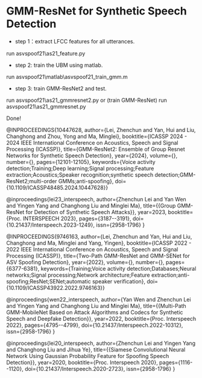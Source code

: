 # GMM-ResNet for Synthetic Speech Detection

- step 1：extract LFCC features for all utterances.

run asvspoof21\as21_feature.py

- step 2: train the UBM using matlab.

run asvspoof21\matlab\asvspoof21_train_gmm.m

- step 3: train GMM-ResNet2 and test.

run asvspoof21\as21_gmmresnet2.py
or (train GMM-ResNet)
run asvspoof21\as21_gmmresnet.py

Done!




@INPROCEEDINGS{10447628,
  author={Lei, Zhenchun and Yan, Hui and Liu, Changhong and Zhou, Yong and Ma, Minglei},
  booktitle={ICASSP 2024 - 2024 IEEE International Conference on Acoustics, Speech and Signal Processing (ICASSP)}, 
  title={GMM-ResNet2: Ensemble of Group Resnet Networks for Synthetic Speech Detection}, 
  year={2024},
  volume={},
  number={},
  pages={12101-12105},
  keywords={Voice activity detection;Training;Deep learning;Signal processing;Feature extraction;Acoustics;Speaker recognition;synthetic speech detection;GMM-ResNet2;multi-order GMMs;anti-spoofing},
  doi={10.1109/ICASSP48485.2024.10447628}}

@inproceedings{lei23_interspeech,
  author={Zhenchun Lei and Yan Wen and Yingen Yang and Changhong Liu and Minglei Ma},
  title={{Group GMM-ResNet for Detection of Synthetic Speech Attacks}},
  year=2023,
  booktitle={Proc. INTERSPEECH 2023},
  pages={3187--3191},
  doi={10.21437/Interspeech.2023-1249},
  issn={2958-1796}
}

@INPROCEEDINGS{9746163,
  author={Lei, Zhenchun and Yan, Hui and Liu, Changhong and Ma, Minglei and Yang, Yingen},
  booktitle={ICASSP 2022 - 2022 IEEE International Conference on Acoustics, Speech and Signal Processing (ICASSP)}, 
  title={Two-Path GMM-ResNet and GMM-SENet for ASV Spoofing Detection}, 
  year={2022},
  volume={},
  number={},
  pages={6377-6381},
  keywords={Training;Voice activity detection;Databases;Neural networks;Signal processing;Network architecture;Feature extraction;anti-spoofing;ResNet;SENet;automatic speaker verification},
  doi={10.1109/ICASSP43922.2022.9746163}}

@inproceedings{wen22_interspeech,
  author={Yan Wen and Zhenchun Lei and Yingen Yang and Changhong Liu and Minglei Ma},
  title={{Multi-Path GMM-MobileNet Based on Attack Algorithms and Codecs for Synthetic Speech and Deepfake Detection}},
  year=2022,
  booktitle={Proc. Interspeech 2022},
  pages={4795--4799},
  doi={10.21437/Interspeech.2022-10312},
  issn={2958-1796}
}

  @inproceedings{lei20_interspeech,
  author={Zhenchun Lei and Yingen Yang and Changhong Liu and Jihua Ye},
  title={{Siamese Convolutional Neural Network Using Gaussian Probability Feature for Spoofing Speech Detection}},
  year=2020,
  booktitle={Proc. Interspeech 2020},
  pages={1116--1120},
  doi={10.21437/Interspeech.2020-2723},
  issn={2958-1796}
}
